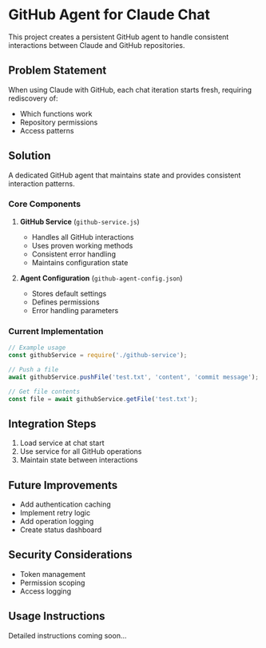 # GitHub Agent for Claude Chat

This project creates a persistent GitHub agent to handle consistent interactions between Claude and GitHub repositories.

## Problem Statement
When using Claude with GitHub, each chat iteration starts fresh, requiring rediscovery of:
- Which functions work
- Repository permissions
- Access patterns

## Solution
A dedicated GitHub agent that maintains state and provides consistent interaction patterns.

### Core Components

1. **GitHub Service** (`github-service.js`)
   - Handles all GitHub interactions
   - Uses proven working methods
   - Consistent error handling
   - Maintains configuration state

2. **Agent Configuration** (`github-agent-config.json`)
   - Stores default settings
   - Defines permissions
   - Error handling parameters

### Current Implementation

```javascript
// Example usage
const githubService = require('./github-service');

// Push a file
await githubService.pushFile('test.txt', 'content', 'commit message');

// Get file contents
const file = await githubService.getFile('test.txt');
```

## Integration Steps

1. Load service at chat start
2. Use service for all GitHub operations
3. Maintain state between interactions

## Future Improvements

- Add authentication caching
- Implement retry logic
- Add operation logging
- Create status dashboard

## Security Considerations

- Token management
- Permission scoping
- Access logging

## Usage Instructions

Detailed instructions coming soon...
